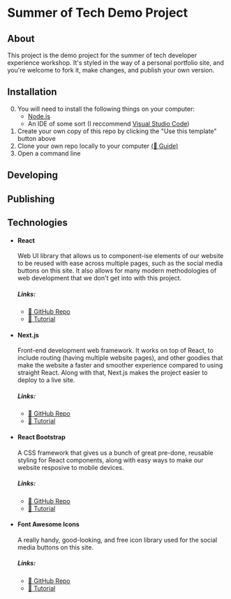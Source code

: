 # Summer of Tech Demo Project

## About

This project is the demo project for the summer of tech developer experience workshop. It's styled in the way of a personal portfolio site, and you're welcome to fork it, make changes, and publish your own version.

## Installation

0. You will need to install the following things on your computer:
   - [Node.js](https://nodejs.org/en/)
   - An IDE of some sort (I reccommend [Visual Studio Code](https://code.visualstudio.com/))
1. Create your own copy of this repo by clicking the "Use this template" button above
2. Clone your own repo locally to your computer [(🔗 Guide)](https://docs.github.com/en/github/creating-cloning-and-archiving-repositories/cloning-a-repository)
3. Open a command line

## Developing

## Publishing

## Technologies

- #### React

  Web UI library that allows us to component-ise elements of our website to be reused with ease across multiple pages, such as the social media buttons on this site. It also allows for many modern methodologies of web development that we don't get into with this project.

  ##### Links:

  - [🔗 GitHub Repo](https://github.com/facebook/react)
  - [🔗 Tutorial](https://reactjs.org/community/courses.html)

- #### Next.js

  Front-end development web framework. It works on top of React, to include routing (having multiple website pages), and other goodies that make the website a faster and smoother experience compared to using straight React. Along with that, Next.js makes the project easier to deploy to a live site.

  ##### Links:

  - [🔗 GitHub Repo](https://github.com/vercel/next.js/)
  - [🔗 Tutorial](https://nextjs.org/learn/basics/create-nextjs-app)

- #### React Bootstrap

  A CSS framework that gives us a bunch of great pre-done, reusable styling for React components, along with easy ways to make our website resposive to mobile devices.

  ##### Links:

  - [🔗 GitHub Repo](https://github.com/react-bootstrap/react-bootstrap)
  - [🔗 Tutorial](https://react-bootstrap.github.io/getting-started/introduction)

- #### Font Awesome Icons

  A really handy, good-looking, and free icon library used for the social media buttons on this site.

  ##### Links:

  - [🔗 GitHub Repo](https://github.com/FortAwesome/react-fontawesome)
  - [🔗 Tutorial](https://fontawesome.com/how-to-use/on-the-web/using-with/react)
